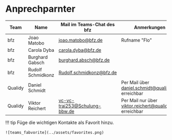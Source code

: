 # Anprechparnter

| Team | Name | Mail im Teams-Chat des bfz | Anmerkungen |
|-|-|-|-|
| bfz | Joao Matobo | joao.matobo@bfz.de | Rufname "Flo" |
| bfz | Carola Dyba | carola.dyba@bfz.de | |
| bfz | Burghard Gabsch | burghard.absch@bfz.de | |
| bfz | Rudolf Schmidkonz | Rudolf.schmidkonz@bfz.de | |
| Qualidy | Daniel Schmidt | | Per Mail über daniel.schmidt@qualidy.de erreichbar |
| Qualidy | Viktor Reichert | vc-vc-trai253@Schulung-bbw.de | Per Mail nur über viktor.reichert@qualidy.de erreichbar |

!!! tip 
    Füge die wichtigen Kontakte als Favorit hinzu.

    ![teams_fabvorite](../assets/favorites.png)
